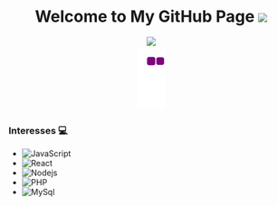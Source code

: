 <h1 align="center">
  Welcome to My GitHub Page
  <img src="https://media.giphy.com/media/hvRJCLFzcasrR4ia7z/giphy.gif" width="28">
</h1>


<div  align="center"> <img src="https://activity-graph.herokuapp.com/graph?username=ddozgur&theme=xcode" /></div>

<!---<div  align="center"> <img src="https://github.com/ddozgur/ddozgur/blob/output/github-contribution-grid-snake.gif" /></div>  --->
<div  align="center"> <img src="https://github.com/ddozgur/ddozgur/blob/output/github-contribution-grid-snake.gif" /></div>

### Interesses 💻
- ![JavaScript](https://img.shields.io/badge/-JavaScript-%23F7DF1C?style=flat-square&logo=javascript&logoColor=000000&labelColor=%23F7DF1C&color=%23FFCE5A)
- ![React](https://img.shields.io/badge/-React-%23F7DF1C?style=flat-square&logo=react&logoColor=ffffff&labelColor=blue&color=blue)
- ![Nodejs](https://img.shields.io/badge/-Nodejs-339933?style=flat-square&logo=Node.js&logoColor=ffffff)
- ![PHP](https://img.shields.io/badge/-PHP-%23F7DF1C?style=flat-square&logo=PHP&logoColor=ffffff&labelColor=blue&color=blue)
- ![MySql](https://img.shields.io/badge/-MySQL-%23F7DF1C?style=flat-square&logo=MySQL&logoColor=00008b&labelColor=%00008b&color=%00008b)
